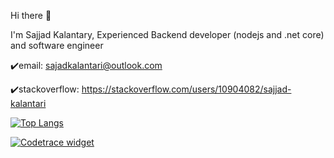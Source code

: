 Hi there 👋

I'm Sajjad Kalantary, Experienced Backend developer (nodejs and .net core) and software engineer

✔️email: sajadkalantari@outlook.com

✔️stackoverflow: https://stackoverflow.com/users/10904082/sajjad-kalantari

<!-- [![Sajjad's github stats](https://github-readme-stats.vercel.app/api?username=sajjadkalantari&show_icons=true&count_private=true&include_all_commits=true&theme=radical)](https://github.com/sajjadkalantari) -->


[![Top Langs](https://github-readme-stats.vercel.app/api/top-langs/?username=sajjadkalantari&langs_count=8&layout=compact&theme=radical)](https://github.com/sajjadkalantari/)
   
   
[![Codetrace widget](https://codetrace.com/widget/sajjadkalantari)](https://codetrace.com/users/sajjadkalantari)


<!-- [![profile for Sajjad on Stack Exchange, a network of free, community-driven Q&amp;A sites](https://stackexchange.com/users/flair/10904082.png)](https://stackexchange.com/users/10904082) -->
